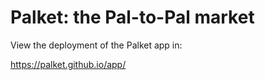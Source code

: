 # Palket: the Pal-to-Pal market

View the deployment of the Palket app in: 

https://palket.github.io/app/


